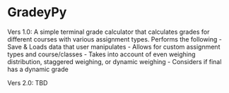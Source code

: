 # **GradeyPy**
Vers 1.0: A simple terminal grade calculator that calculates grades for different courses with various assignment types.
          Performs the following
          - Save & Loads data that user manipulates
          - Allows for custom assignment types and course/classes
          - Takes into account of even weighing distribution, staggered weighing, or dynamic weighing
          - Considers if final has a dynamic grade 
 
 Vers 2.0: TBD

